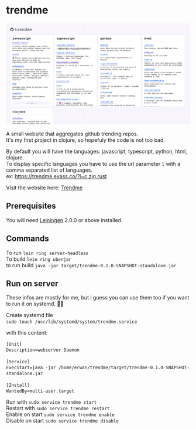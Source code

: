 # trendme
![Site screenshot](./screenshot.png)

A small website that aggregates github trending repos.  
It's my first project in clojure, so hopefuly the code is not too bad.  

By default you will have the languages: javascript, typescript, python, html, clojure.  
To display specific languages you have to use the url parameter `l` with a comma separated list of languages.  
ex: https://trendme.evass.co/?l=c,zig,rust  

Visit the website here: [Trendme](https://trendme.evass.co?l=javascript,typescript,html,css)

## Prerequisites

You will need [Leiningen](https://github.com/technomancy/leiningen) 2.0.0 or above installed.

## Commands

To run `lein ring server-headless`  
To build `lein ring uberjar`  
to run build `java -jar target/trendme-0.1.0-SNAPSHOT-standalone.jar`

## Run on server
These infos are mostly for me, but i guess you can use them too if you want to run it on systemd. 🤷‍♂️  

Create systemd file  
`sudo touch /usr/lib/systemd/system/trendme.service`

with this content:

```
[Unit]
Description=webserver Daemon

[Service]
ExecStart=java -jar /home/erwan/trendme/target/trendme-0.1.0-SNAPSHOT-standalone.jar

[Install]
WantedBy=multi-user.target
```

Run with `sudo service trendme start`  
Restart with `sudo service trendme restart`  
Enable on start `sudo service trendme enable`  
Disable on start `sudo service trendme disable`
